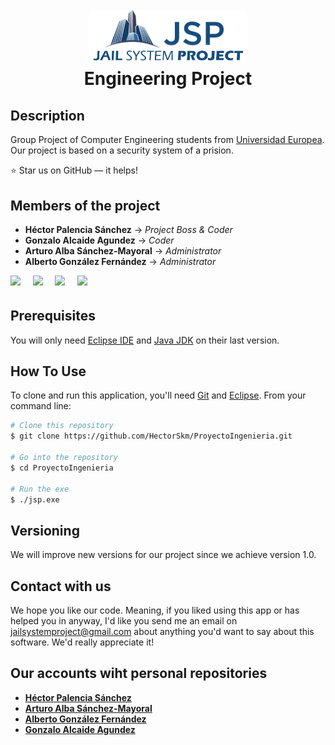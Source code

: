 


<h1 align="center">
  <br>
  <a href=""><img width=50% src="https://github.com/HectorSkm/Jail-System-Project/blob/master/Jail%20System%20Project/resources/JSP.png" alt="" width="200"></a>
  <br>
   Engineering Project 
  <br>
</h1>

## Description 

Group Project of Computer Engineering students from [Universidad Europea](https://universidadeuropea.es/madrid).
Our project is based on a security system of a prision.

:star: Star us on GitHub — it helps!


## Members of the project

- **Héctor Palencia Sánchez**      -> *Project Boss & Coder*
- **Gonzalo Alcaide Agundez**      -> *Coder*
- **Arturo Alba Sánchez-Mayoral**  -> *Administrator*
- **Alberto González Fernández**   -> *Administrator*

[<img src="https://avatars3.githubusercontent.com/u/19176760?s=400&v=4" width="100px;"/><sub><b></b></sub>](https://github.com/HectorSkm)&nbsp;&nbsp;&nbsp;&nbsp; 
[<img src="https://avatars0.githubusercontent.com/u/47125167?s=400&v=4" width="100px;"/><sub><b></b></sub>](https://github.com/10GGGGGGGGGG)&nbsp;&nbsp;&nbsp;&nbsp;
[<img src="https://avatars0.githubusercontent.com/u/29259992?s=400&v=4" width="100px;"/><sub><b></b></sub>](https://github.com/ArtySaurio)&nbsp;&nbsp;&nbsp;&nbsp;
[<img src="https://avatars3.githubusercontent.com/u/47120662?s=400&v=4" width="100px;"/><sub><b></b></sub>](https://github.com/glezon99)

## Prerequisites

You will only need [Eclipse IDE](https://www.eclipse.org/downloads) and [Java JDK](https://www.oracle.com/technetwork/java/javase/downloads/jdk11-downloads-5066655.html) on their last version.

## How To Use

To clone and run this application, you'll need [Git](https://git-scm.com) and [Eclipse](https://www.eclipse.org/downloads/). From your command line:

```bash
# Clone this repository
$ git clone https://github.com/HectorSkm/ProyectoIngenieria.git

# Go into the repository
$ cd ProyectoIngenieria

# Run the exe
$ ./jsp.exe
```

## Versioning

We will improve new versions for our project since we achieve version 1.0.

## Contact with us

We hope you like our code. Meaning, if you liked using this app or has helped you in anyway, I'd like you send me an email on <jailsystemproject@gmail.com> about anything you'd want to say about this software. We'd really appreciate it!

## Our accounts wiht personal repositories
     
- **[Héctor Palencia Sánchez](https://github.com/HectorSkm)**      
- **[Arturo Alba Sánchez-Mayoral](https://github.com/ArtySaurio)**  
- **[Alberto González Fernández](https://github.com/glezon99)**   
- **[Gonzalo Alcaide Agundez](https://github.com/10GGGGGGGGGG)**      

    
